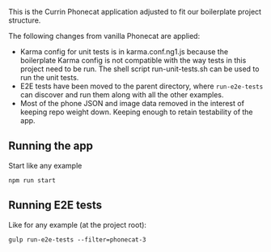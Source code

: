 This is the Currin Phonecat application adjusted to fit our boilerplate project
structure.

The following changes from vanilla Phonecat are applied:

* Karma config for unit tests is in karma.conf.ng1.js because the boilerplate
  Karma config is not compatible with the way tests in this project need to be run.
  The shell script run-unit-tests.sh can be used to run the unit tests.
* E2E tests have been moved to the parent directory, where `run-e2e-tests` can
  discover and run them along with all the other examples.
* Most of the phone JSON and image data removed in the interest of keeping
  repo weight down. Keeping enough to retain testability of the app.

## Running the app

Start like any example

    npm run start

## Running E2E tests

Like for any example (at the project root):

    gulp run-e2e-tests --filter=phonecat-3
